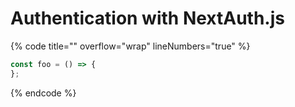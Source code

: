 # Authentication with NextAuth.js

{% code title="" overflow="wrap" lineNumbers="true" %}
```typescript
const foo = () => {
};
```
{% endcode %}
